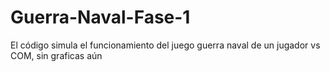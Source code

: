 # Guerra-Naval-Fase-1
El código simula el funcionamiento del juego guerra naval de un jugador vs COM, sin graficas aún
